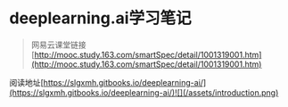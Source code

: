 # deeplearning.ai学习笔记

> 网易云课堂链接[http://mooc.study.163.com/smartSpec/detail/1001319001.htm](http://mooc.study.163.com/smartSpec/detail/1001319001.htm)



阅读地址[https://slgxmh.gitbooks.io/deeplearning-ai/](https://slgxmh.gitbooks.io/deeplearning-ai/)![](/assets/introduction.png)

